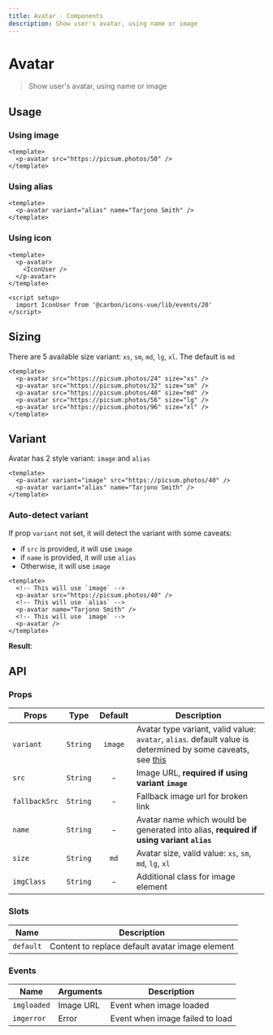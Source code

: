 ```yaml
---
title: Avatar · Components
description: Show user's avatar, using name or image
---
```


<script setup>
  import pAvatar from './Avatar.vue'
  import IconUser from '@carbon/icons-vue/lib/events/20'
</script>

# Avatar

> Show user's avatar, using name or image

## Usage

### Using image

<preview>
  <p-avatar src="https://picsum.photos/50" />
</preview>

```vue
<template>
  <p-avatar src="https://picsum.photos/50" />
</template>
```

### Using alias

<preview>
  <p-avatar variant="alias" name="Tarjono Smith" />
</preview>

```vue
<template>
  <p-avatar variant="alias" name="Tarjono Smith" />
</template>
```

### Using icon
<preview>
  <p-avatar>
    <IconUser />
  </p-avatar>
</preview>

```vue
<template>
  <p-avatar>
    <IconUser />
  </p-avatar>
</template>

<script setup>
  import IconUser from '@carbon/icons-vue/lib/events/20'
</script>
```

## Sizing

There are 5 available size variant: `xs`, `sm`, `md`, `lg`, `xl`. The default is `md`

<preview class="flex-col items-center space-gap-3 lg:flex-row">
  <p-avatar src="https://picsum.photos/24" size="xs" />
  <p-avatar src="https://picsum.photos/32" size="sm" />
  <p-avatar src="https://picsum.photos/40" size="md" />
  <p-avatar src="https://picsum.photos/56" size="lg" />
  <p-avatar src="https://picsum.photos/96" size="xl" />
</preview>

```vue
<template>
  <p-avatar src="https://picsum.photos/24" size="xs" />
  <p-avatar src="https://picsum.photos/32" size="sm" />
  <p-avatar src="https://picsum.photos/40" size="md" />
  <p-avatar src="https://picsum.photos/56" size="lg" />
  <p-avatar src="https://picsum.photos/96" size="xl" />
</template>
```

## Variant

Avatar has 2 style variant: `image` and `alias`

<preview class="space-x-3">
  <p-avatar variant="image" src="https://picsum.photos/40" />
  <p-avatar variant="alias" name="Tarjono Smith" />
</preview>

```vue
<template>
  <p-avatar variant="image" src="https://picsum.photos/40" />
  <p-avatar variant="alias" name="Tarjono Smith" />
</template>
```

### Auto-detect variant

If prop `variant` not set, it will detect the variant with some caveats:
  - if `src` is provided, it will use `image`
  - if `name` is provided, it will use `alias`
  - Otherwise, it will use `image`

```vue
<template>
  <!-- This will use `image` -->
  <p-avatar src="https://picsum.photos/40" />
  <!-- This will use `alias` -->
  <p-avatar name="Tarjono Smith" />
  <!-- This will use `image` -->
  <p-avatar />
</template>
```

**Result**:

<preview class="space-x-3">
  <p-avatar variant="image" src="https://picsum.photos/40" />
  <p-avatar variant="alias" name="Tarjono Smith" />
  <p-avatar />
</preview>

## API

### Props

| Props         |   Type   | Default | Description                                                                                                                       |
|---------------|:--------:|:-------:|-----------------------------------------------------------------------------------------------------------------------------------|
| `variant`     | `String` | `image` | Avatar type variant, valid value: `avatar`, `alias`. default value is determined by some caveats, see [this](#auto-detect-variant) |
| `src`         | `String` |    -    | Image URL, **required if using variant `image`**                                                                                  |
| `fallbackSrc` | `String` |    -    | Fallback image url for broken link                                                                                                |
| `name`        | `String` |    -    | Avatar name which would be generated into alias, **required if using variant `alias`**                                             |
| `size`        | `String` |  `md`   | Avatar size, valid value: `xs`, `sm`, `md`, `lg`, `xl`                                                                            |
| `imgClass`    | `String` |    -    | Additional class for image element                                                                                                |

### Slots

| Name      | Description                                     |
|-----------|-------------------------------------------------|
| `default` | Content to replace default avatar image element |

### Events

| Name        | Arguments | Description                     |
|-------------|-----------|---------------------------------|
| `imgloaded` | Image URL | Event when image loaded         |
| `imgerror`  | Error     | Event when image failed to load |
